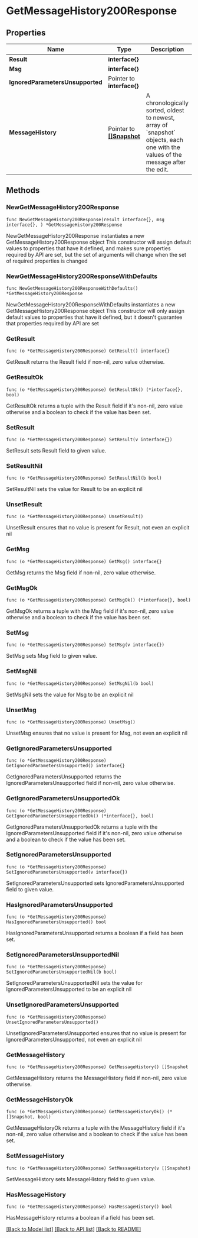 # GetMessageHistory200Response

## Properties

Name | Type | Description | Notes
------------ | ------------- | ------------- | -------------
**Result** | **interface{}** |  | 
**Msg** | **interface{}** |  | 
**IgnoredParametersUnsupported** | Pointer to **interface{}** |  | [optional] 
**MessageHistory** | Pointer to [**[]Snapshot**](Snapshot.md) | A chronologically sorted, oldest to newest, array of &#x60;snapshot&#x60; objects, each one with the values of the message after the edit.  | [optional] 

## Methods

### NewGetMessageHistory200Response

`func NewGetMessageHistory200Response(result interface{}, msg interface{}, ) *GetMessageHistory200Response`

NewGetMessageHistory200Response instantiates a new GetMessageHistory200Response object
This constructor will assign default values to properties that have it defined,
and makes sure properties required by API are set, but the set of arguments
will change when the set of required properties is changed

### NewGetMessageHistory200ResponseWithDefaults

`func NewGetMessageHistory200ResponseWithDefaults() *GetMessageHistory200Response`

NewGetMessageHistory200ResponseWithDefaults instantiates a new GetMessageHistory200Response object
This constructor will only assign default values to properties that have it defined,
but it doesn't guarantee that properties required by API are set

### GetResult

`func (o *GetMessageHistory200Response) GetResult() interface{}`

GetResult returns the Result field if non-nil, zero value otherwise.

### GetResultOk

`func (o *GetMessageHistory200Response) GetResultOk() (*interface{}, bool)`

GetResultOk returns a tuple with the Result field if it's non-nil, zero value otherwise
and a boolean to check if the value has been set.

### SetResult

`func (o *GetMessageHistory200Response) SetResult(v interface{})`

SetResult sets Result field to given value.


### SetResultNil

`func (o *GetMessageHistory200Response) SetResultNil(b bool)`

 SetResultNil sets the value for Result to be an explicit nil

### UnsetResult
`func (o *GetMessageHistory200Response) UnsetResult()`

UnsetResult ensures that no value is present for Result, not even an explicit nil
### GetMsg

`func (o *GetMessageHistory200Response) GetMsg() interface{}`

GetMsg returns the Msg field if non-nil, zero value otherwise.

### GetMsgOk

`func (o *GetMessageHistory200Response) GetMsgOk() (*interface{}, bool)`

GetMsgOk returns a tuple with the Msg field if it's non-nil, zero value otherwise
and a boolean to check if the value has been set.

### SetMsg

`func (o *GetMessageHistory200Response) SetMsg(v interface{})`

SetMsg sets Msg field to given value.


### SetMsgNil

`func (o *GetMessageHistory200Response) SetMsgNil(b bool)`

 SetMsgNil sets the value for Msg to be an explicit nil

### UnsetMsg
`func (o *GetMessageHistory200Response) UnsetMsg()`

UnsetMsg ensures that no value is present for Msg, not even an explicit nil
### GetIgnoredParametersUnsupported

`func (o *GetMessageHistory200Response) GetIgnoredParametersUnsupported() interface{}`

GetIgnoredParametersUnsupported returns the IgnoredParametersUnsupported field if non-nil, zero value otherwise.

### GetIgnoredParametersUnsupportedOk

`func (o *GetMessageHistory200Response) GetIgnoredParametersUnsupportedOk() (*interface{}, bool)`

GetIgnoredParametersUnsupportedOk returns a tuple with the IgnoredParametersUnsupported field if it's non-nil, zero value otherwise
and a boolean to check if the value has been set.

### SetIgnoredParametersUnsupported

`func (o *GetMessageHistory200Response) SetIgnoredParametersUnsupported(v interface{})`

SetIgnoredParametersUnsupported sets IgnoredParametersUnsupported field to given value.

### HasIgnoredParametersUnsupported

`func (o *GetMessageHistory200Response) HasIgnoredParametersUnsupported() bool`

HasIgnoredParametersUnsupported returns a boolean if a field has been set.

### SetIgnoredParametersUnsupportedNil

`func (o *GetMessageHistory200Response) SetIgnoredParametersUnsupportedNil(b bool)`

 SetIgnoredParametersUnsupportedNil sets the value for IgnoredParametersUnsupported to be an explicit nil

### UnsetIgnoredParametersUnsupported
`func (o *GetMessageHistory200Response) UnsetIgnoredParametersUnsupported()`

UnsetIgnoredParametersUnsupported ensures that no value is present for IgnoredParametersUnsupported, not even an explicit nil
### GetMessageHistory

`func (o *GetMessageHistory200Response) GetMessageHistory() []Snapshot`

GetMessageHistory returns the MessageHistory field if non-nil, zero value otherwise.

### GetMessageHistoryOk

`func (o *GetMessageHistory200Response) GetMessageHistoryOk() (*[]Snapshot, bool)`

GetMessageHistoryOk returns a tuple with the MessageHistory field if it's non-nil, zero value otherwise
and a boolean to check if the value has been set.

### SetMessageHistory

`func (o *GetMessageHistory200Response) SetMessageHistory(v []Snapshot)`

SetMessageHistory sets MessageHistory field to given value.

### HasMessageHistory

`func (o *GetMessageHistory200Response) HasMessageHistory() bool`

HasMessageHistory returns a boolean if a field has been set.


[[Back to Model list]](../README.md#documentation-for-models) [[Back to API list]](../README.md#documentation-for-api-endpoints) [[Back to README]](../README.md)


